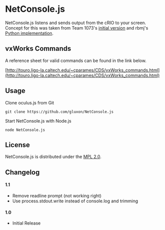 # NetConsole.js

NetConsole.js listens and sends output from the cRIO to your screen.
Concept for this was taken from Team 1073's
[initial version](https://github.com/FRCTeam1073-TheForceTeam/netconsole.js)
and rbmj's [Python implementation](https://github.com/rbmj/netconsole).

## vxWorks Commands

A reference sheet for valid commands can be found in the link below.

[http://touro.ligo-la.caltech.edu/~cparames/CDS/vxWorks_commands.html](http://touro.ligo-la.caltech.edu/~cparames/CDS/vxWorks_commands.html)

## Usage

Clone oculus.js from Git

    git clone https://github.com/gluxon/NetConsole.js

Start NetConsole.js with Node.js

    node NetConsole.js

## License

NetConsole.js is distributed under the [MPL 2.0](http://www.mozilla.org/MPL/2.0/).

## Changelog

#### 1.1
- Remove readline prompt (not working right)
- Use process.stdout.write instead of console.log and trimming

#### 1.0
- Initial Release
